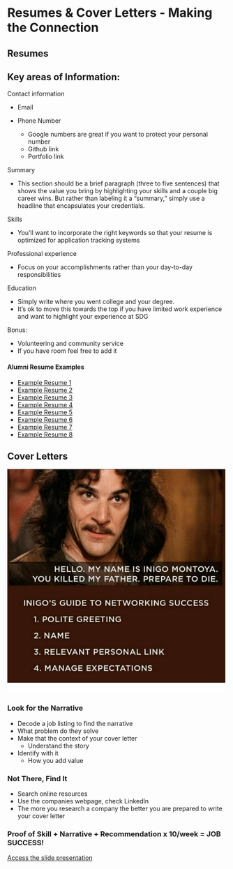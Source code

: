 # Resumes & Cover Letters - Making the Connection

## Resumes

## Key areas of Information:

Contact information

- Email
- Phone Number

  - Google numbers are great if you want to protect your personal number
  - Github link
  - Portfolio link

Summary

- This section should be a brief paragraph (three to five sentences) that shows the value you bring by highlighting your skills and a couple big career wins. But rather than labeling it a “summary,” simply use a headline that encapsulates your credentials.

Skills

- You’ll want to incorporate the right keywords so that your resume is optimized for application tracking systems

Professional experience

- Focus on your accomplishments rather than your day-to-day responsibilities

Education

- Simply write where you went college and your degree.
- It’s ok to move this towards the top if you have limited work experience and want to highlight your experience at SDG

Bonus:

- Volunteering and community service
- If you have room feel free to add it

#### Alumni Resume Examples

- [Example Resume 1](./assets/example-resumes/ResumeExample1.pdf)
- [Example Resume 2](./assets/example-resumes/ResumeExample2.pdf)
- [Example Resume 3](./assets/example-resumes/ResumeExample3.pdf)
- [Example Resume 4](./assets/example-resumes/ResumeExample4.pdf)
- [Example Resume 5](./assets/example-resumes/ResumeExample5.pdf)
- [Example Resume 6](./assets/example-resumes/ResumeExample6.pdf)
- [Example Resume 7](./assets/example-resumes/ResumeExample7.pdf)
- [Example Resume 8](./assets/example-resumes/ResumeExample8.pdf)

## Cover Letters

![](./assets/inigo-montoya.png)

### Look for the Narrative

- Decode a job listing to find the narrative
- What problem do they solve
- Make that the context of your cover letter
  - Understand the story
- Identify with it
  - How you add value

### Not There, Find It

- Search online resources
- Use the companies webpage, check LinkedIn
- The more you research a company the better you are prepared to write your cover letter

### Proof of Skill + Narrative + Recommendation x 10/week = JOB SUCCESS!

[Access the slide presentation](./assets/resumes-cover-letters.pdf)
